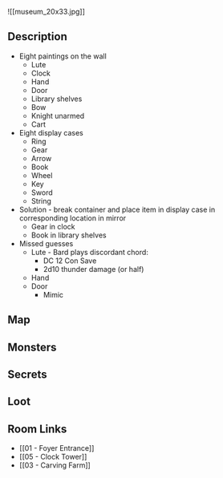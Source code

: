 ![[museum_20x33.jpg]]
## Description

* Eight paintings on the wall
	* Lute
	* Clock
	* Hand
	* Door
	* Library shelves
	* Bow
	* Knight unarmed
	* Cart
* Eight display cases
	* Ring
	* Gear
	* Arrow
	* Book
	* Wheel
	* Key
	* Sword
	* String
* Solution - break container and place item in display case in corresponding location in mirror
	* Gear in clock
	* Book in library shelves
* Missed guesses
	* Lute - Bard plays discordant chord:
		* DC 12 Con Save
		* 2d10 thunder damage (or half)
	* Hand
	* Door
		* Mimic

## Map

## Monsters

## Secrets

## Loot

## Room Links

*  [[01 - Foyer Entrance]]
*  [[05 - Clock Tower]]
*  [[03 - Carving Farm]]